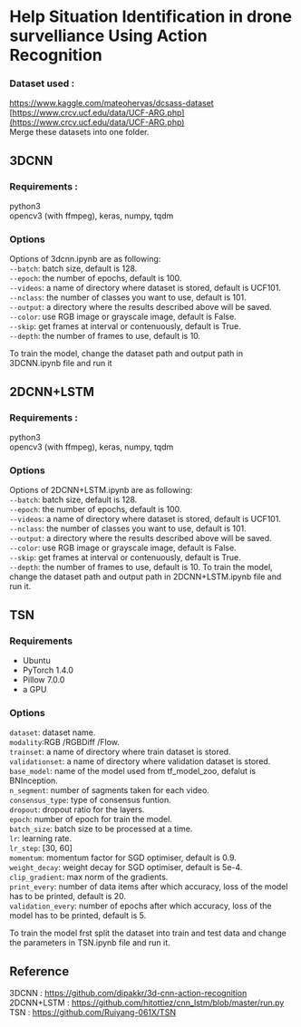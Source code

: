 
# Help Situation Identification in drone survelliance Using Action Recognition

### Dataset used :
 https://www.kaggle.com/mateohervas/dcsass-dataset   
 [https://www.crcv.ucf.edu/data/UCF-ARG.php](https://www.crcv.ucf.edu/data/UCF-ARG.php)    
 Merge these datasets into one folder.
 
## 3DCNN

### Requirements :
python3  
opencv3 (with ffmpeg), keras, numpy, tqdm

 ### Options 
 Options of 3dcnn.ipynb are as following:  
 `--batch`: batch size, default is 128.  
`--epoch`: the number of epochs, default is 100.  
`--videos`: a name of directory where dataset is stored, default is UCF101.  
`--nclass`: the number of classes you want to use, default is 101.  
`--output`: a directory where the results described above will be saved.  
`--color`: use RGB image or grayscale image, default is False.  
`--skip`: get frames at interval or contenuously, default is True.  
`--depth`: the number of frames to use, default is 10.

To train the model, change the dataset path and output path in 3DCNN.ipynb file and run it

## 2DCNN+LSTM
### Requirements :
python3  
opencv3 (with ffmpeg), keras, numpy, tqdm

 ### Options 
 Options of 2DCNN+LSTM.ipynb are as following:  
 `--batch`: batch size, default is 128.  
`--epoch`: the number of epochs, default is 100.  
`--videos`: a name of directory where dataset is stored, default is UCF101.  
`--nclass`: the number of classes you want to use, default is 101.  
`--output`: a directory where the results described above will be saved.  
`--color`: use RGB image or grayscale image, default is False.  
`--skip`: get frames at interval or contenuously, default is True.  
`--depth`: the number of frames to use, default is 10.
To train the model, change the dataset path and output path in 2DCNN+LSTM.ipynb file and run it.

## TSN
### Requirements
-   Ubuntu
-   PyTorch 1.4.0
-   Pillow 7.0.0
-   a GPU

### Options

`dataset`: dataset name.  
`modality`:RGB /RGBDiff /Flow.  
`trainset`: a name of directory where train dataset is stored.  
`validationset`: a name of directory where validation dataset is stored.  
`base_model`: name of the model used from tf_model_zoo, defalut is BNInception.  
`n_segment`: number of sagments taken for each video.  
`consensus_type`: type of consensus funtion.  
`dropout`: dropout ratio for the layers.  
`epoch`: number of epoch for train the model.  
`batch_size`: batch size to be processed at a time.  
`lr`: learning rate.   
`lr_step`: [30,  60]  
`momentum`:  momentum factor for SGD optimiser, default is 0.9.  
`weight_decay`: weight decay for SGD optimiser, default is 5e-4.  
`clip_gradient`: max norm of the gradients.  
`print_every`:  number of data items after which accuracy, loss of the model has to be printed, default is 20.  
`validation_every`:  number of epochs after which accuracy, loss of the model has to be printed, default is 5.  

To train the model frst split the dataset into train and test data and change the parameters in TSN.ipynb file and run it.

## Reference   
3DCNN : https://github.com/dipakkr/3d-cnn-action-recognition   
2DCNN+LSTM : https://github.com/hitottiez/cnn_lstm/blob/master/run.py   
TSN : https://github.com/Ruiyang-061X/TSN
 
